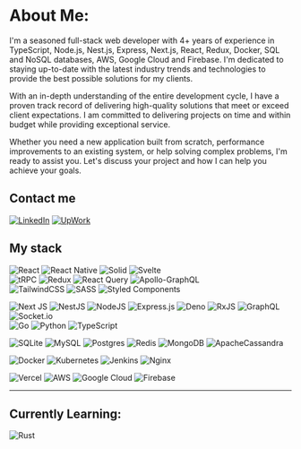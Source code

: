 # About Me:

I'm a seasoned full-stack web developer with 4+ years of experience in TypeScript, Node.js, Nest.js, Express, Next.js, React, Redux, Docker, SQL and NoSQL databases, AWS, Google Cloud and Firebase. I'm dedicated to staying up-to-date with the latest industry trends and technologies to provide the best possible solutions for my clients.

With an in-depth understanding of the entire development cycle, I have a proven track record of delivering high-quality solutions that meet or exceed client expectations. I am committed to delivering projects on time and within budget while providing exceptional service.

Whether you need a new application built from scratch, performance improvements to an existing system, or help solving complex problems, I'm ready to assist you. Let's discuss your project and how I can help you achieve your goals.

## Contact me

[![LinkedIn](https://img.shields.io/badge/LinkedIn-0A66C2.svg?style=for-the-badge&logo=LinkedIn&logoColor=white)](https://linkedin.com/in/https://www.linkedin.com/in/paulopmann/)
[![UpWork](https://img.shields.io/badge/Upwork-6FDA44.svg?style=for-the-badge&logo=Upwork&logoColor=white)](https://www.upwork.com/freelancers/paulopmann2)

## My stack

![React](https://img.shields.io/badge/react-%2320232a.svg?style=for-the-badge&logo=react&logoColor=%2361DAFB) ![React Native](https://img.shields.io/badge/react_native-%2320232a.svg?style=for-the-badge&logo=react&logoColor=%2361DAFB) ![Solid](https://img.shields.io/badge/Solid-2C4F7C.svg?style=for-the-badge&logo=Solid&logoColor=white) ![Svelte](https://img.shields.io/badge/Svelte-FF3E00.svg?style=for-the-badge&logo=Svelte&logoColor=white) </br>![tRPC](https://img.shields.io/badge/tRPC-2596BE.svg?style=for-the-badge&logo=tRPC&logoColor=white) ![Redux](https://img.shields.io/badge/redux-%23593d88.svg?style=for-the-badge&logo=redux&logoColor=white) ![React Query](https://img.shields.io/badge/React%20Query-FF4154.svg?style=for-the-badge&logo=React-Query&logoColor=white) ![Apollo-GraphQL](https://img.shields.io/badge/-Apollo_GraphQL-311C87?style=for-the-badge&logo=apollo-graphql)</br>![TailwindCSS](https://img.shields.io/badge/tailwindcss-%2338B2AC.svg?style=for-the-badge&logo=tailwind-css&logoColor=white) ![SASS](https://img.shields.io/badge/SASS-hotpink.svg?style=for-the-badge&logo=SASS&logoColor=white) ![Styled Components](https://img.shields.io/badge/styled--components-DB7093?style=for-the-badge&logo=styled-components&logoColor=white)

![Next JS](https://img.shields.io/badge/Next-black?style=for-the-badge&logo=next.js&logoColor=white) ![NestJS](https://img.shields.io/badge/nestjs-%23E0234E.svg?style=for-the-badge&logo=nestjs&logoColor=white) ![NodeJS](https://img.shields.io/badge/node.js-6DA55F?style=for-the-badge&logo=node.js&logoColor=white) ![Express.js](https://img.shields.io/badge/express.js-%23404d59.svg?style=for-the-badge&logo=express&logoColor=%2361DAFB) ![Deno](https://img.shields.io/badge/Deno-000000.svg?style=for-the-badge&logo=Deno&logoColor=white) ![RxJS](https://img.shields.io/badge/rxjs-%23B7178C.svg?style=for-the-badge&logo=reactivex&logoColor=white) ![GraphQL](https://img.shields.io/badge/-GraphQL-E10098?style=for-the-badge&logo=graphql&logoColor=white) ![Socket.io](https://img.shields.io/badge/Socket.io-black?style=for-the-badge&logo=socket.io&badgeColor=010101)</br>
![Go](https://img.shields.io/badge/go-%2300ADD8.svg?style=for-the-badge&logo=go&logoColor=white) ![Python](https://img.shields.io/badge/python-3670A0?style=for-the-badge&logo=python&logoColor=ffdd54) ![TypeScript](https://img.shields.io/badge/typescript-%23007ACC.svg?style=for-the-badge&logo=typescript&logoColor=white)

![SQLite](https://img.shields.io/badge/sqlite-%2307405e.svg?style=for-the-badge&logo=sqlite&logoColor=white) ![MySQL](https://img.shields.io/badge/mysql-%2300f.svg?style=for-the-badge&logo=mysql&logoColor=white) ![Postgres](https://img.shields.io/badge/postgres-%23316192.svg?style=for-the-badge&logo=postgresql&logoColor=white) ![Redis](https://img.shields.io/badge/redis-%23DD0031.svg?style=for-the-badge&logo=redis&logoColor=white) ![MongoDB](https://img.shields.io/badge/MongoDB-%234ea94b.svg?style=for-the-badge&logo=mongodb&logoColor=white) ![ApacheCassandra](https://img.shields.io/badge/cassandra-%231287B1.svg?style=for-the-badge&logo=apache-cassandra&logoColor=white)

![Docker](https://img.shields.io/badge/docker-%230db7ed.svg?style=for-the-badge&logo=docker&logoColor=white) ![Kubernetes](https://img.shields.io/badge/kubernetes-%23326ce5.svg?style=for-the-badge&logo=kubernetes&logoColor=white) ![Jenkins](https://img.shields.io/badge/jenkins-%232C5263.svg?style=for-the-badge&logo=jenkins&logoColor=white) ![Nginx](https://img.shields.io/badge/nginx-%23009639.svg?style=for-the-badge&logo=nginx&logoColor=white)

![Vercel](https://img.shields.io/badge/vercel-%23000000.svg?style=for-the-badge&logo=vercel&logoColor=white) ![AWS](https://img.shields.io/badge/AWS-%23FF9900.svg?style=for-the-badge&logo=amazon-aws&logoColor=white) ![Google Cloud](https://img.shields.io/badge/Google%20Cloud-%234285F4.svg?style=for-the-badge&logo=google-cloud&logoColor=white) ![Firebase](https://img.shields.io/badge/firebase-%23039BE5.svg?style=for-the-badge&logo=firebase)

---

## Currently Learning:

![Rust](https://img.shields.io/badge/rust-%23000000.svg?style=for-the-badge&logo=rust&logoColor=white)

<!-- [![](https://visitcount.itsvg.in/api?id=CelyQ&icon=2&color=7)](https://visitcount.itsvg.in) -->

